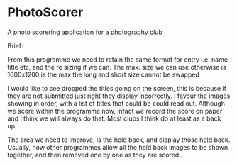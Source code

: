 # PhotoScorer
A photo scorering application for a photography club

Brief:

From this programme we need to retain the same format for entry i.e.  name title etc, and the re sizing if we can. The max. size we can use otherwise is 1600x1200 is the max  the long and short size cannot be swapped .


I would like to see dropped the titles going on the screen, this is because if they are not submitted just right they display incorrectly.  I favour the images showing in order, with a list of titles that could be  could read out.  Although we score within the programme now, infact we record the score on paper and I think we will always do that. Most clubs I think do at least as a back up.


The area we need to improve, is the hold back, and  display those held back. Usually, now other programmes allow all the held back images to be shown together, and then removed one by one as they are scored .
